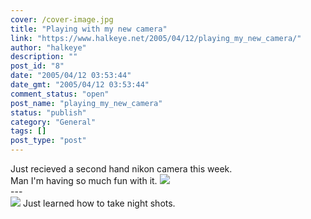 ```yaml
---
cover: /cover-image.jpg
title: "Playing with my new camera"
link: "https://www.halkeye.net/2005/04/12/playing_my_new_camera/"
author: "halkeye"
description: ""
post_id: "8"
date: "2005/04/12 03:53:44"
date_gmt: "2005/04/12 03:53:44"
comment_status: "open"
post_name: "playing_my_new_camera"
status: "publish"
category: "General"
tags: []
post_type: "post"
---
```


Just recieved a second hand nikon camera this week.  
Man I'm having so much fun with it. ![](http://farm3.static.flickr.com/2734/4200444579_6a8a271ae1_m.jpg)  
\---  
![](http://farm3.static.flickr.com/2537/4201198294_64272acbca_m.jpg) Just learned how to take night shots.